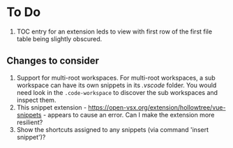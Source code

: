 # To Do

1. TOC entry for an extension leds to view with first row of the first file table being slightly obscured.

## Changes to consider

1. Support for multi-root workspaces. For multi-root workspaces, a sub workspace can have its own snippets in its *.vscode* folder. You would need look in the `.code-workspace` to discover the sub workspaces and inspect them.
1. This snippet extension - https://open-vsx.org/extension/hollowtree/vue-snippets - appears to cause an error. Can I make the extension more resilient?
1. Show the shortcuts assigned to any snippets (via command 'insert snippet')?
